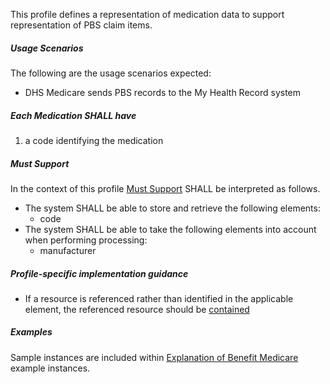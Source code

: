 This profile defines a representation of medication data to support representation of PBS claim items.

##### **Usage Scenarios**
The following are the usage scenarios expected:
* DHS Medicare sends PBS records to the My Health Record system

##### **Each Medication SHALL have**
1. a code identifying the medication

#####  **Must Support**
In the context of this profile [Must Support](http://hl7.org/fhir/STU3/conformance-rules.html#mustSupport) SHALL be interpreted as follows.
* The system SHALL be able to store and retrieve the following elements:
    * code
* The system SHALL be able to take the following elements into account when performing processing:
    * manufacturer

##### **Profile-specific implementation guidance**
* If a resource is referenced rather than identified in the applicable element, the referenced resource should be [contained](https://www.hl7.org/fhir/STU3/references.html#contained)

##### **Examples**
Sample instances are included within [Explanation of Benefit Medicare](StructureDefinition-explanationofbenefit-medicare.html) example instances. 